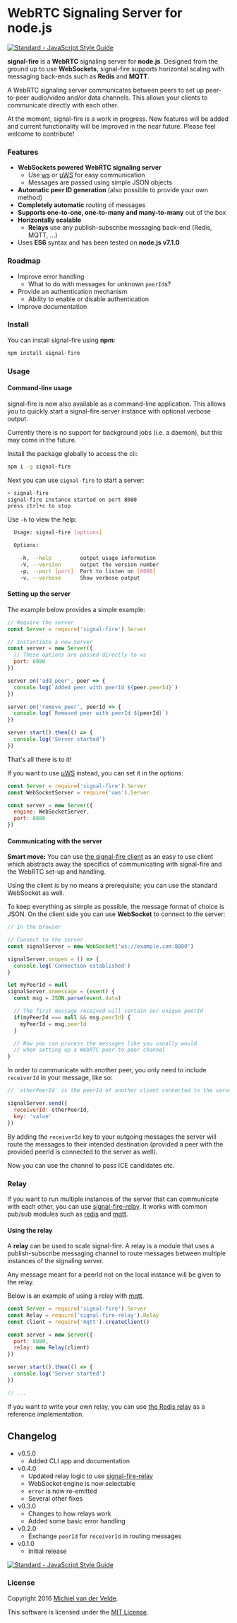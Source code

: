 # WebRTC Signaling Server for node.js

[![Standard - JavaScript Style Guide](https://img.shields.io/badge/code%20style-standard-brightgreen.svg)](http://standardjs.com/)

**signal-fire** is a **WebRTC** signaling server for **node.js**. Designed from
the ground up to use **WebSockets**, signal-fire supports horizontal scaling with
messaging back-ends such as **Redis** and **MQTT**.

A WebRTC signaling server communicates between peers to set up peer-to-peer
audio/video and/or data channels. This allows your clients to communicate directly
with each other.

At the moment, signal-fire is a work in progress. New features will be added and
current functionality will be improved in the near future. Please feel welcome
to contribute!

### Features

* **WebSockets powered WebRTC signaling server**
  * Use [ws](https://github.com/websockets/ws) or [µWS](https://github.com/uWebSockets/uWebSockets) for easy communication
  * Messages are passed using simple JSON objects
* **Automatic peer ID generation** (also possible to provide your own method)
* **Completely automatic** routing of messages
* **Supports one-to-one, one-to-many and many-to-many** out of the box
* **Horizontally scalable**
  * **Relays** use any publish-subscribe messaging back-end (Redis, MQTT, ...)
* Uses **ES6** syntax and has been tested on **node.js v7.1.0**

### Roadmap

* Improve error handling
  * What to do with messages for unknown `peerId`s?
* Provide an authentication mechanism
  * Ability to enable or disable authentication
* Improve documentation

### Install

You can install signal-fire using **npm**:

```bash
npm install signal-fire
```

### Usage

#### Command-line usage

signal-fire is now also available as a command-line application. This allows you
to quickly start a signal-fire server instance with optional verbose output.

Currently there is no support for background jobs (i.e. a daemon), but this may
come in the future.

Install the package globally to access the cli:

```bash
npm i -g signal-fire
```

Next you can use `signal-fire` to start a server:

```bash
> signal-fire
signal-fire instance started on port 8080
press ctrl+c to stop
```

Use `-h` to view the help:

```bash
  Usage: signal-fire [options]

  Options:

    -h, --help         output usage information
    -V, --version      output the version number
    -p, --port [port]  Port to listen on [8080]
    -v, --verbose      Show verbose output
```

#### Setting up the server

The example below provides a simple example:

```js
// Require the server
const Server = require('signal-fire').Server

// Instantiate a new Server
const server = new Server({
  // These options are passed directly to ws
  port: 8080
})

server.on('add_peer', peer => {
  console.log(`Added peer with peerId ${peer.peerId}`)
})

server.on('remove_peer', peerId => {
  console.log(`Removed peer with peerId ${peerId}`)
})

server.start().then(() => {
  console.log('Server started')
})
```

That's all there is to it!

If you want to use [µWS](https://github.com/uWebSockets/uWebSockets) instead, you can set it in the options:

```js
const Server = require('signal-fire').Server
const WebSocketServer = require('uws').Server

const server = new Server({
  engine: WebSocketServer,
  port: 8080
})
```

#### Communicating with the server

**Smart move:** You can use [the signal-fire client](https://github.com/MichielvdVelde/signal-fire-client) as an easy to use
client which abstracts away the specifics of communicating with signal-fire and
the WebRTC set-up and handling.

Using the client is by no means a prerequisite; you can use the standard WebSocket
as well.

To keep everything as simple as possible, the message format of choice is JSON.
On the client side you can use **WebSocket** to connect to the server:

```js
// In the browser

// Connect to the server
const signalServer = new WebSocket('ws://example.com:8080')

signalServer.onopen = () => {
  console.log('Connection established')
}

let myPeerId = null
signalServer.onmessage = (event) {
  const msg = JSON.parse(event.data)

  // The first message received will contain our unique peerId
  if(myPeerId === null && msg.peerId) {
    myPeerId = msg.peerId
  }

  // Now you can process the messages like you usually would
  // when setting up a WebRTC peer-to-peer channel
}
```

In order to communicate with another peer, you only need to include `receiverId` in
your message, like so:

```js
// `otherPeerId` is the peerId of another client connected to the server

signalServer.send({
  receiverId: otherPeerId,
  key: 'value'
})
```

By adding the `receiverId` key to your outgoing messages the server will route
the messages to their intended destination (provided a peer with the provided
peerId is connected to the server as well).

Now you can use the channel to pass ICE candidates etc.

### Relay

If you want to run multiple instances of the server that can communicate with each
other, you can use [signal-fire-relay](https://github.com/MichielvdVelde/signal-fire-relay). It works
with common pub/sub modules such as [redis](https://github.com/NodeRedis/node_redis) and [mqtt](https://github.com/mqttjs/MQTT.js).

#### Using the relay

A **relay** can be used to scale signal-fire. A relay is a module
that uses a publish-subscribe messaging channel to route messages between multiple
instances of the signaling server.

Any message meant for a peerId not on the local instance will be given to the relay.

Below is an example of using a relay with [mqtt](https://github.com/mqttjs/MQTT.js).

```js
const Server = require('signal-fire').Server
const Relay = require('signal-fire-relay').Relay
const client = require('mqtt').createClient()

const server = new Server({
  port: 8080,
  relay: new Relay(client)
})

server.start().then(() => {
  console.log('Server started')
})

// ...
```

If you want to write your own relay, you can use [the Redis relay](https://github.com/MichielvdVelde/signal-fire-relay-redis) as a reference
implementation.

## Changelog

* v0.5.0
  * Added CLI app and documentation
* v0.4.0
  * Updated relay logic to use [signal-fire-relay](https://github.com/MichielvdVelde/signal-fire-relay)
  * WebSocket engine is now selectable
  * `error` is now re-emitted
  * Several other fixes
* v0.3.0
  * Changes to how relays work
  * Added some basic error handling
* v0.2.0
  * Exchange `peerId` for `receiverId` in routing messages
* v0.1.0
  * Initial release

[![Standard - JavaScript Style Guide](https://cdn.rawgit.com/feross/standard/master/badge.svg)](https://github.com/feross/standard)

### License

Copyright 2016 [Michiel van der Velde](http://www.michielvdvelde.nl).

This software is licensed under the [MIT License](LICENSE).
